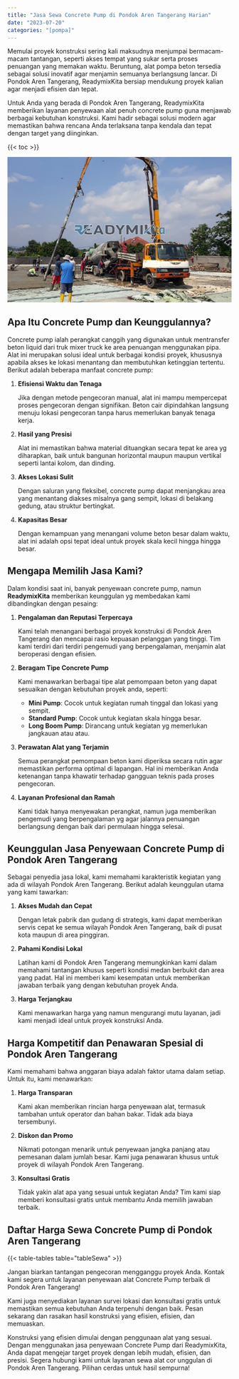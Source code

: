 ```yaml
---
title: "Jasa Sewa Concrete Pump di Pondok Aren Tangerang Harian"
date: "2023-07-20"
categories: "[pompa]"
---
```


Memulai proyek konstruksi sering kali maksudnya menjumpai bermacam-macam tantangan, seperti akses tempat yang sukar serta proses penuangan yang memakan waktu. Beruntung, alat pompa beton tersedia sebagai solusi inovatif agar menjamin semuanya berlangsung lancar. Di Pondok Aren Tangerang, ReadymixKita bersiap mendukung proyek kalian agar menjadi efisien dan tepat.

Untuk Anda yang berada di Pondok Aren Tangerang, ReadymixKita memberikan layanan penyewaan alat penuh concrete pump guna menjawab berbagai kebutuhan konstruksi. Kami hadir sebagai solusi modern agar memastikan bahwa rencana Anda terlaksana tanpa kendala dan tepat dengan target yang diinginkan.

{{< toc >}}

![Jasa Sewa Concrete Pump di Pondok Aren Tangerang Harian](/images/pompa/sewa-pompa-10.jpg)

## Apa Itu Concrete Pump dan Keunggulannya?

Concrete pump ialah perangkat canggih yang digunakan untuk mentransfer beton liquid dari truk mixer truck ke area penuangan menggunakan pipa. Alat ini merupakan solusi ideal untuk berbagai kondisi proyek, khususnya apabila akses ke lokasi menantang dan membutuhkan ketinggian tertentu. Berikut adalah beberapa manfaat concrete pump:

1. **Efisiensi Waktu dan Tenaga**

   Jika dengan metode pengecoran manual, alat ini mampu mempercepat proses pengecoran dengan signifikan. Beton cair dipindahkan langsung menuju lokasi pengecoran tanpa harus memerlukan banyak tenaga kerja.

2. **Hasil yang Presisi**

   Alat ini memastikan bahwa material dituangkan secara tepat ke area yg diharapkan, baik untuk bangunan horizontal maupun maupun vertikal seperti lantai kolom, dan dinding.

3. **Akses Lokasi Sulit**

   Dengan saluran yang fleksibel, concrete pump dapat menjangkau area yang menantang diakses misalnya gang sempit, lokasi di belakang gedung, atau struktur bertingkat.

4. **Kapasitas Besar**

   Dengan kemampuan yang menangani volume beton besar dalam waktu, alat ini adalah opsi tepat ideal untuk proyek skala kecil hingga hingga besar.

## Mengapa Memilih Jasa Kami?

Dalam kondisi saat ini, banyak penyewaan concrete pump, namun **ReadymixKita** memberikan keunggulan yg membedakan kami dibandingkan dengan pesaing:

1. **Pengalaman dan Reputasi Terpercaya**

   Kami telah menangani berbagai proyek konstruksi di Pondok Aren Tangerang dan mencapai rasio kepuasan pelanggan yang tinggi. Tim kami terdiri dari terdiri pengemudi yang berpengalaman, menjamin alat beroperasi dengan efisien.

2. **Beragam Tipe Concrete Pump**

   Kami menawarkan berbagai tipe alat pemompaan beton yang dapat sesuaikan dengan kebutuhan proyek anda, seperti:
   - **Mini Pump**: Cocok untuk kegiatan rumah tinggal dan lokasi yang sempit.
   - **Standard Pump**: Cocok untuk kegiatan skala hingga besar.
   - **Long Boom Pump**: Dirancang untuk kegiatan yg memerlukan jangkauan atau atau.

3. **Perawatan Alat yang Terjamin**

   Semua perangkat pemompaan beton kami diperiksa secara rutin agar memastikan performa optimal di lapangan. Hal ini memberikan Anda ketenangan tanpa khawatir terhadap gangguan teknis pada proses pengecoran.

4. **Layanan Profesional dan Ramah**

   Kami tidak hanya menyewakan perangkat, namun juga memberikan pengemudi yang berpengalaman yg agar jalannya penuangan berlangsung dengan baik dari permulaan hingga selesai.

## Keunggulan Jasa Penyewaan Concrete Pump di Pondok Aren Tangerang

Sebagai penyedia jasa lokal, kami memahami karakteristik kegiatan yang ada di wilayah Pondok Aren Tangerang. Berikut adalah keunggulan utama yang kami tawarkan:

1. **Akses Mudah dan Cepat**

   Dengan letak pabrik dan gudang di strategis, kami dapat memberikan servis cepat ke semua wilayah Pondok Aren Tangerang, baik di pusat kota maupun di area pinggiran.

2. **Pahami Kondisi Lokal**

   Latihan kami di Pondok Aren Tangerang memungkinkan kami dalam memahami tantangan khusus seperti kondisi medan berbukit dan area yang padat. Hal ini memberi kami kesempatan untuk memberikan jawaban terbaik yang dengan kebutuhan proyek Anda.

3. **Harga Terjangkau**

   Kami menawarkan harga yang namun mengurangi mutu layanan, jadi kami menjadi ideal untuk proyek konstruksi Anda.

## Harga Kompetitif dan Penawaran Spesial di Pondok Aren Tangerang

Kami memahami bahwa anggaran biaya adalah faktor utama dalam setiap. Untuk itu, kami menawarkan:

1. **Harga Transparan**

   Kami akan memberikan rincian harga penyewaan alat, termasuk tambahan untuk operator dan bahan bakar. Tidak ada biaya tersembunyi.

2. **Diskon dan Promo**

   Nikmati potongan menarik untuk penyewaan jangka panjang atau pemesanan dalam jumlah besar. Kami juga penawaran khusus untuk proyek di wilayah Pondok Aren Tangerang.

3. **Konsultasi Gratis**

   Tidak yakin alat apa yang sesuai untuk kegiatan Anda? Tim kami siap memberi konsultasi gratis untuk membantu Anda memilih jawaban terbaik.

## Daftar Harga Sewa Concrete Pump di Pondok Aren Tangerang

{{< table-tables table="tableSewa" >}}

Jangan biarkan tantangan pengecoran mengganggu proyek Anda. Kontak kami segera untuk layanan penyewaan alat Concrete Pump terbaik di Pondok Aren Tangerang!

Kami juga menyediakan layanan survei lokasi dan konsultasi gratis untuk memastikan semua kebutuhan Anda terpenuhi dengan baik. Pesan sekarang dan rasakan hasil konstruksi yang efisien, efisien, dan memuaskan.

Konstruksi yang efisien dimulai dengan penggunaan alat yang sesuai. Dengan menggunakan jasa penyewaan Concrete Pump dari ReadymixKita, Anda dapat mengejar target proyek dengan lebih mudah, efisien, dan presisi. Segera hubungi kami untuk layanan sewa alat cor unggulan di Pondok Aren Tangerang. Pilihan cerdas untuk hasil sempurna!